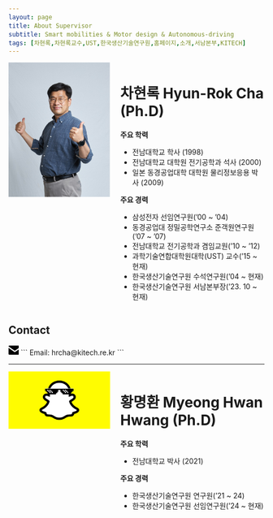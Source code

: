 ```yaml
---
layout: page
title: About Supervisor
subtitle: Smart mobilities & Motor design & Autonomous-driving
tags: [차현록,차현록교수,UST,한국생산기술연구원,홈페이지,소개,서남본부,KITECH]
---
```


<div style="display: flex; align-items: flex-start;">
  <img src="https://raw.githubusercontent.com/hrchalab/hrchalab.github.io/master/assets/img/hrcha.png" alt="Hyun-Rok Cha" style="width: 200px; margin-right: 20px;" />
  
  <div>
    <h1>차현록 Hyun-Rok Cha (Ph.D)</h1>
    <p><strong>주요 학력</strong></p>
    <ul>
      <li>전남대학교 학사 (1998)</li>
      <li>전남대학교 대학원 전기공학과 석사 (2000)</li>
      <li>일본 동경공업대학 대학원 물리정보응용 박사 (2009)</li>
    </ul>
    <p><strong>주요 경력</strong></p>
    <ul>
      <li>삼성전자 선임연구원(’00 ~ ’04)</li>
      <li>동경공업대 정밀공학연구소 준객원연구원(’07 ~ ’07)</li>
      <li>전남대학교 전기공학과 겸임교원(’10 ~ ’12)</li>
      <li>과학기술연합대학원대학(UST) 교수(’15 ~ 현재)</li>
      <li>한국생산기술연구원 수석연구원(’04 ~ 현재)</li>
      <li>한국생산기술연구원 서남본부장(’23. 10 ~ 현재)</li>
    </ul>
  </div>
</div>

## Contact 
<svg role="img" viewBox="0 0 24 24" xmlns="http://www.w3.org/2000/svg" width="20" height="20">
  <title>hrcha@kitech.re.kr</title>
  <path d="M2.229 22.844H24V10.501l-8.628 5.882c-.613.419-1.226-.003-1.226-.003L0 6.646v13.969s0 2.229 2.229 2.229m12.558-9.273L24 7.261V1.156H2.229S0 1.156 0 3.384v.06l14.787 10.127Z"/>
</svg>
```
Email: hrcha@kitech.re.kr
```

---
<div style="display: flex; align-items: flex-start;">
  <img src="https://raw.githubusercontent.com/hrchalab/hrchalab.github.io/master/assets/img/nobody.jpg" alt="Myeong-Hwan Hwang" style="width: 200px; margin-right: 20px;" />
  
  <div>
    <h1>황명환 Myeong Hwan Hwang (Ph.D)</h1>
    <p><strong>주요 학력</strong></p>
    <ul>
      <li>전남대학교 박사 (2021)</li>
    </ul>
    <p><strong>주요 경력</strong></p>
    <ul>
      <li>한국생산기술연구원 연구원(’21 ~ 24)</li>
      <li>한국생산기술연구원 선임연구원(’24 ~ 현재)</li>
    </ul>
  </div>
</div>
